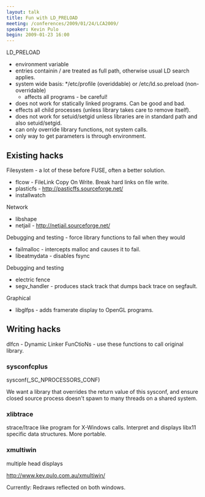 ```yaml
---
layout: talk
title: Fun with LD_PRELOAD
meeting: /conferences/2009/01/24/LCA2009/
speaker: Kevin Pulo
begin: 2009-01-23 16:00  
---
```

LD_PRELOAD

* environment variable
* entries containin / are treated as full path, otherwise usual LD search
applies.
* system wide basis:
  */etc/profile (overiddable) or /etc/ld.so.preload (non-overridable)
  * affects all programs - be careful!
* does not work for statically linked programs. Can be good and bad.
* effects all child processes (unless library takes care to remove itself).
* does not work for setuid/setgid unless libraries are in standard path and
  also setuid/setgid.
* can only override library functions, not system calls.
* only way to get parameters is through environment.

## Existing hacks

Filesystem - a lot of these before FUSE, often a better solution.

* flcow - FileLink Copy On Write. Break hard links on file write.
* plasticfs - <http://pasticffs.sourceforge.net/>
* installwatch

Network

* libshape 
* netjail - <http://netjail.sourceforge.net/>

Debugging and testing - force library functions to fail when they would

* failmalloc - intercepts malloc and causes it to fail.
* libeatmydata - disables fsync

Debugging and testing

* electric fence
* segv_handler - produces stack track that dumps back trace on segfault.

Graphical

* libglfps - adds framerate display to OpenGL programs.

## Writing hacks

dlfcn - Dynamic Linker FunCtioNs - use these functions to call original
library.


### sysconfcplus

sysconf(\_SC\_NPROCESSORS\_CONF)

We want a library that overrides the return value of this sysconf, and ensure
closed source process doesn't spawn to many threads on a shared system.


### xlibtrace

strace/ltrace like program for X-Windows calls. Interpret and displays libx11
specific data structures. More portable.

### xmultiwin

multiple head displays

<http://www.kev.pulo.com.au/xmultiwin/>

Currently: Redraws reflected on both windows.
